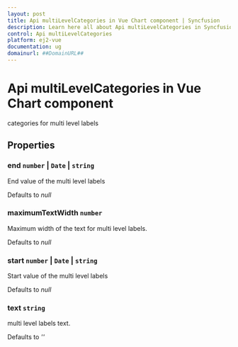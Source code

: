 ```yaml
---
layout: post
title: Api multiLevelCategories in Vue Chart component | Syncfusion
description: Learn here all about Api multiLevelCategories in Syncfusion Vue Chart component of Syncfusion Essential JS 2 and more.
control: Api multiLevelCategories 
platform: ej2-vue
documentation: ug
domainurl: ##DomainURL##
---
```


# Api multiLevelCategories in Vue Chart component

categories for multi level labels

## Properties

### end `number` &#124;  `Date` &#124;  `string`

End value of the multi level labels

Defaults to *null*

### maximumTextWidth `number`

Maximum width of the text for multi level labels.

Defaults to *null*

### start `number` &#124;  `Date` &#124;  `string`

Start value of the multi level labels

Defaults to *null*

### text `string`

multi level labels text.

Defaults to *''*

